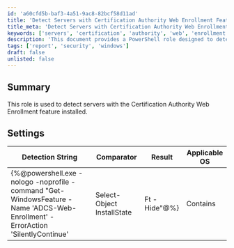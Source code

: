 ```yaml
---
id: 'a60cfd5b-baf3-4a51-9ac8-82bcf58d11ad'
title: 'Detect Servers with Certification Authority Web Enrollment Feature'
title_meta: 'Detect Servers with Certification Authority Web Enrollment Feature'
keywords: ['servers', 'certification', 'authority', 'web', 'enrollment']
description: 'This document provides a PowerShell role designed to detect servers that have the Certification Authority Web Enrollment feature installed. It includes a detailed detection string and settings for compatibility with Windows operating systems.'
tags: ['report', 'security', 'windows']
draft: false
unlisted: false
---
```


## Summary

This role is used to detect servers with the Certification Authority Web Enrollment feature installed.

## Settings

| Detection String                                                                                     | Comparator | Result    | Applicable OS |
|------------------------------------------------------------------------------------------------------|------------|-----------|----------------|
| \{%@powershell.exe -nologo -noprofile -command "Get-WindowsFeature -Name 'ADCS-Web-Enrollment' -ErrorAction 'SilentlyContinue' | Select-Object InstallState | Ft -Hide"@%} | Contains    | Installed | Windows        |
